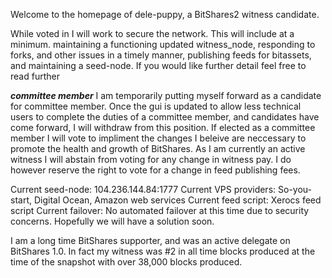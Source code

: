 Welcome to the homepage of dele-puppy, a BitShares2 witness candidate.

While voted in I will work to secure the network.  This will include at a minimum.
maintaining a functioning updated witness_node, responding to forks, and other issues in a timely manner, 
publishing feeds for bitassets, and maintaining a seed-node.  If you would like further detail feel free to read further

***committee member***
I am temporarily putting myself forward as a candidate for committee member.  Once the gui is updated to allow less technical users to complete the duties of a committee member,
and candidates have come forward, I will withdraw from this position.  If elected as a committee member I will vote to impliment the changes I beleive are neccessary to promote the health
and growth of BitShares.  As I am currently an active witness I will abstain from voting for any change in witness pay.  I do however reserve the right to vote for a change in feed
publishing fees.

Current seed-node:  	104.236.144.84:1777
Current VPS providers:  So-you-start, Digital Ocean, Amazon web services
Current feed script:  Xerocs feed script
Current failover:  No automated failover at this time due to security concerns.  Hopefully we will have a solution soon.

I am a long time BitShares supporter, and was an active delegate on BitShares 1.0.  In fact my witness was #2 in all time blocks produced at the time of the snapshot with over 38,000
blocks produced.

